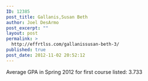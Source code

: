 ```yaml
---
ID: 12385
post_title: Gallanis,Susan Beth
author: Joel DesArmo
post_excerpt: ""
layout: post
permalink: >
  http://effrtlss.com/gallanissusan-beth-3/
published: true
post_date: 2012-11-02 20:52:12
---
```

<p>Average GPA in Spring 2012 for first course listed: 3.733</p>